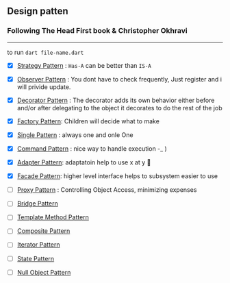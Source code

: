 ## Design patten

### Following The Head First book & Christopher Okhravi

---

to run `dart file-name.dart`  

- [x] [Strategy Pattern](strategy_patterns.dart) : `Has-A` can be better than `IS-A`

- [x] [Observer Pattern](observer_pattern.dart) : You dont have to check frequently, Just register and i will privide update.

- [x] [Decorator Pattern](decorator_pattern.dart) : The decorator adds its own behavior either before and/or after delegating to the object it
decorates to do the rest of the job  

- [x] [Factory Pattern](factoryMethod_pattern.dart): Children will decide what to make

- [x] [Single Pattern](singleton_pattern.dart) : always one and onle One
  
- [x] [Command Pattern](command_pattern.dart) : nice way to handle execution -\_ )
  
- [x] [Adapter Pattern](adapter_pattern.dart): adaptatoin help to use x at y 🤣
  
- [x] [Facade Pattern](facade_pattern.dart.dart): higher level interface helps to subsystem easier to use
  
- [ ] [Proxy Pattern](proxy_pattern.dart)  : Controlling Object Access, minimizing expenses

- [ ] [Bridge Pattern]()

- [ ] [Template Method Pattern](w)

- [ ] [Composite Pattern]()

- [ ] [Iterator Pattern]()

- [ ] [State Pattern]()

- [ ] [Null Object Pattern]()

